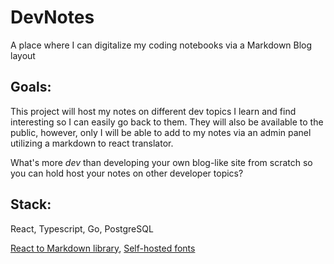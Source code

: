 # DevNotes

A place where I can digitalize my coding notebooks via a Markdown Blog layout

## Goals:

This project will host my notes on different dev topics I learn and find interesting so I can easily go back to them. They will also be available to the public, however, only I will be able to add to my notes via an admin panel utilizing a markdown to react translator.

What's more _dev_ than developing your own blog-like site from scratch so you can hold host your notes on other developer topics?

## Stack:

React, Typescript, Go, PostgreSQL

[React to Markdown library](https://github.com/remarkjs/react-markdown), [Self-hosted fonts](https://fontsource.org/fonts/aleo)
